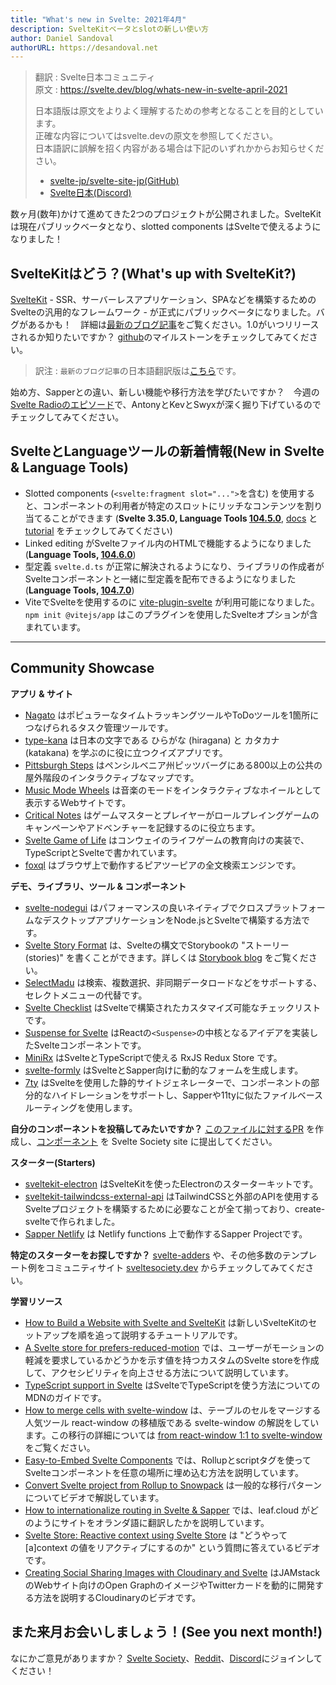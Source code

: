 ```yaml
---
title: "What's new in Svelte: 2021年4月"
description: SvelteKitベータとslotの新しい使い方
author: Daniel Sandoval
authorURL: https://desandoval.net
---
```

> 翻訳 : Svelte日本コミュニティ  
> 原文 : https://svelte.dev/blog/whats-new-in-svelte-april-2021
> 
> 日本語版は原文をよりよく理解するための参考となることを目的としています。  
> 正確な内容についてはsvelte.devの原文を参照してください。  
> 日本語訳に誤解を招く内容がある場合は下記のいずれかからお知らせください。
> - [svelte-jp/svelte-site-jp(GitHub)](https://github.com/svelte-jp/svelte-site-jp)
> - [Svelte日本(Discord)](https://discord.com/invite/YTXq3ZtBbx)

数ヶ月(数年)かけて進めてきた2つのプロジェクトが公開されました。SvelteKitは現在パブリックベータとなり、slotted components はSvelteで使えるようになりました！

## SvelteKitはどう？(What's up with SvelteKit?)
[SvelteKit](https://kit.svelte.dev/) - SSR、サーバーレスアプリケーション、SPAなどを構築するためのSvelteの汎用的なフレームワーク - が正式にパブリックベータになりました。バグがあるかも！　詳細は[最新のブログ記事](https://svelte.dev/blog/sveltekit-beta)をご覧ください。1.0がいつリリースされるか知りたいですか？ [github](https://github.com/sveltejs/kit/milestone/2)のマイルストーンをチェックしてみてください。
> 訳注 : `最新のブログ記事`の日本語翻訳版は[こちら](https://svelte.jp/blog/sveltekit-beta)です。

始め方、Sapperとの違い、新しい機能や移行方法を学びたいですか？　今週の[Svelte Radioのエピソード](https://www.svelteradio.com/episodes/svelte-kit-public-beta)で、AntonyとKevとSwyxが深く掘り下げているのでチェックしてみてください。

## SvelteとLanguageツールの新着情報(New in Svelte & Language Tools)
- Slotted components (`<svelte:fragment slot="...">`を含む) を使用すると、コンポーネントの利用者が特定のスロットにリッチなコンテンツを割り当てることができます (**Svelte 3.35.0, Language Tools [104.5.0](https://github.com/sveltejs/language-tools/releases/tag/extensions-104.5.0)**, [docs](https://svelte.dev/docs#template-syntax-svelte-fragment) と [tutorial](https://svelte.dev/tutorial/svelte-fragment) をチェックしてみてください)
- Linked editing がSvelteファイル内のHTMLで機能するようになりました (**Language Tools, [104.6.0](https://github.com/sveltejs/language-tools/releases/tag/extensions-104.6.0)**)
- 型定義 `svelte.d.ts` が正常に解決されるようになり、ライブラリの作成者がSvelteコンポーネントと一緒に型定義を配布できるようになりました (**Language Tools, [104.7.0](https://github.com/sveltejs/language-tools/releases/tag/extensions-104.7.0)**)
- ViteでSvelteを使用するのに [vite-plugin-svelte](https://github.com/sveltejs/vite-plugin-svelte) が利用可能になりました。`npm init @vitejs/app` はこのプラグインを使用したSvelteオプションが含まれています。

---

## Community Showcase

**アプリ & サイト**

- [Nagato](https://nagato.app/) はポピュラーなタイムトラッキングツールやToDoツールを1箇所につなげられるタスク管理ツールです。
- [type-kana](https://type-kana.cass.moe/setup) は日本の文字である ひらがな (hiragana) と カタカナ (katakana) を学ぶのに役に立つクイズアプリです。
- [Pittsburgh Steps](https://pittsburgh-steps.samlearner.com/) はペンシルベニア州ピッツバーグにある800以上の公共の屋外階段のインタラクティブなマップです。
- [Music Mode Wheels](https://tobx.github.io/music-mode-wheels/) は音楽のモードをインタラクティブなホイールとして表示するWebサイトです。
- [Critical Notes](https://www.critical-notes.com/) はゲームマスターとプレイヤーがロールプレイングゲームのキャンペーンやアドベンチャーを記録するのに役立ちます。
- [Svelte Game of Life](https://github.com/alanrsoares/svelte-game-of-life) はコンウェイのライフゲームの教育向けの実装で、TypeScriptとSvelteで書かれています。
- [foxql](https://github.com/foxql) はブラウザ上で動作するピアツーピアの全文検索エンジンです。


**デモ、ライブラリ、ツール & コンポーネント**

- [svelte-nodegui](https://github.com/nodegui/svelte-nodegui) はパフォーマンスの良いネイティブでクロスプラットフォームなデスクトップアプリケーションをNode.jsとSvelteで構築する方法です。
- [Svelte Story Format](https://www.npmjs.com/package/@storybook/addon-svelte-csf) は、Svelteの構文でStorybookの "ストーリー(stories)" を書くことができます。詳しくは [Storybook blog](https://storybook.js.org/blog/storybook-for-svelte/) をご覧ください。
- [SelectMadu](https://github.com/pavish/select-madu) は検索、複数選択、非同期データロードなどをサポートする、セレクトメニューの代替です。
- [Svelte Checklist](https://www.npmjs.com/package/svelte-checklist) はSvelteで構築されたカスタマイズ可能なチェックリストです。
- [Suspense for Svelte](https://www.npmjs.com/package/@jamcart/suspense) はReactの`<Suspense>`の中核となるアイデアを実装したSvelteコンポーネントです。
- [MiniRx](https://spierala.github.io/mini-rx-store/) はSvelteとTypeScriptで使える RxJS Redux Store です。
- [svelte-formly](https://github.com/arabdevelop/svelte-formly) はSvelteとSapper向けに動的なフォームを生成します。
- [7ty](https://www.npmjs.com/package/@jamcart/7ty) はSvelteを使用した静的サイトジェネレーターで、コンポーネントの部分的なハイドレーションをサポートし、Sapperや11tyに似たファイルベースルーティングを使用します。

**自分のコンポーネントを投稿してみたいですか？** [このファイルに対するPR](https://github.com/svelte-society/sveltesociety.dev/blob/master/src/pages/components/components.json) を作成し、[コンポーネント](https://sveltesociety.dev/components) を Svelte Society site に提出してください。


**スターター(Starters)**

- [sveltekit-electron](https://github.com/FractalHQ/sveltekit-electron) はSvelteKitを使ったElectronのスターターキットです。
- [sveltekit-tailwindcss-external-api](https://github.com/acidlake/sveltekit-tailwindcss-external-api) はTailwindCSSと外部のAPIを使用するSvelteプロジェクトを構築するために必要なことが全て揃っており、create-svelteで作られました。
- [Sapper Netlify](https://www.npmjs.com/package/sapper-netlify) は Netlify functions 上で動作するSapper Projectです。


**特定のスターターをお探しですか？** [svelte-adders](https://github.com/svelte-add/svelte-adders) や、その他多数のテンプレート例をコミュニティサイト [sveltesociety.dev](https://sveltesociety.dev/templates/) からチェックしてみてください。

**学習リソース**
- [How to Build a Website with Svelte and SvelteKit](https://prismic.io/blog/svelte-sveltekit-tutorial) は新しいSvelteKitのセットアップを順を追って説明するチュートリアルです。
- [A Svelte store for prefers-reduced-motion](https://geoffrich.net/posts/svelte-prefers-reduced-motion-store/) では、ユーザーがモーションの軽減を要求しているかどうかを示す値を持つカスタムのSvelte storeを作成して、アクセシビリティを向上させる方法について説明しています。
- [TypeScript support in Svelte](https://developer.mozilla.org/en-US/docs/Learn/Tools_and_testing/Client-side_JavaScript_frameworks/Svelte_TypeScript) はSvelteでTypeScriptを使う方法についてのMDNのガイドです。
- [How to merge cells with svelte-window](https://gradientdescent.de/merging-cells/) は、テーブルのセルをマージする人気ツール react-window の移植版である svelte-window の解説をしています。この移行の詳細については [from react-window 1:1 to svelte-window](https://gradientdescent.de/porting-react-window/) をご覧ください。
- [Easy-to-Embed Svelte Components](https://codeandlife.com/2021/03/06/easy-to-embed-svelte-components/) では、Rollupとscriptタグを使ってSvelteコンポーネントを任意の場所に埋め込む方法を説明しています。
- [Convert Svelte project from Rollup to Snowpack](https://www.youtube.com/watch?v=-sHcqj4YLeQ) は一般的な移行パターンについてビデオで解説しています。
- [How to internationalize routing in Svelte & Sapper](https://www.leaf.cloud/blog/how-to-internationalize-routing-in-svelte-sapper?utm_medium=story&utm_source=reddit.com&utm_campaign=awareness&utm_content=sapper_routing) では、leaf.cloud がどのようにサイトをオランダ語に翻訳したかを説明しています。
- [Svelte Store: Reactive context using Svelte Store](https://www.youtube.com/watch?v=-rTnWlbdjoY) は "どうやって[a]context の値をリアクティブにするのか" という質問に答えているビデオです。
- [Creating Social Sharing Images with Cloudinary and Svelte](https://www.youtube.com/watch?v=-Si5o-R7KHY) はJAMstackのWebサイト向けのOpen GraphのイメージやTwitterカードを動的に開発する方法を説明するCloudinaryのビデオです。


## また来月お会いしましょう！(See you next month!)

なにかご意見がありますか？ [Svelte Society](https://sveltesociety.dev/)、[Reddit](https://www.reddit.com/r/sveltejs/)、[Discord](https://discord.com/invite/yy75DKs)にジョインしてください！
